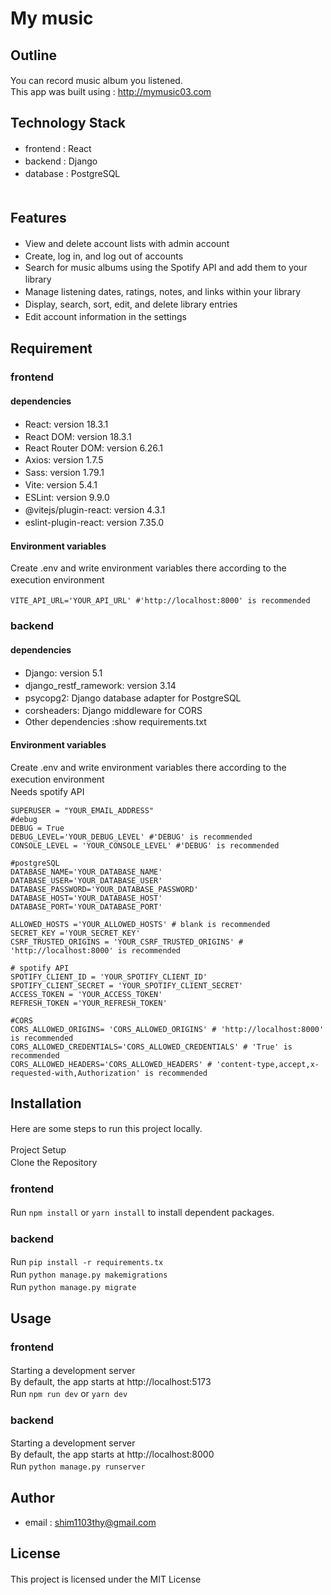 # My music
## Outline
You can record music album you listened. 　<br>
This app was built using : http://mymusic03.com<br>


## Technology Stack
* frontend : React　<br>
* backend : Django　　<br>
* database : PostgreSQL　<br>　


## Features
* View and delete account lists with admin account　　<br>
* Create, log in, and log out of accounts　　<br>
* Search for music albums using the Spotify API and add them to your library　　<br>
* Manage listening dates, ratings, notes, and links within your library　　<br>
* Display, search, sort, edit, and delete library entries　　<br>
* Edit account information in the settings　　<br>


## Requirement
### frontend
#### dependencies
* React: version 18.3.1　　<br>
* React DOM: version 18.3.1　　<br>
* React Router DOM: version 6.26.1  <br>
* Axios: version 1.7.5　　<br>
* Sass: version 1.79.1　　<br>
* Vite: version 5.4.1　　<br>
* ESLint: version 9.9.0　　<br>
* @vitejs/plugin-react: version 4.3.1　　<br>
* eslint-plugin-react: version 7.35.0　　<br>

#### Environment variables
Create .env and write environment variables there according to the execution environment　　<br>
```
VITE_API_URL='YOUR_API_URL' #'http://localhost:8000' is recommended　　
```

### backend
#### dependencies
* Django: version 5.1　　<br>
* django_restf_ramework: version 3.14　　<br>
* psycopg2: Django database adapter for PostgreSQL　　<br>
* corsheaders: Django middleware for CORS　　<br>
* Other dependencies :show requirements.txt<br>

#### Environment variables
Create .env and write environment variables there according to the execution environment　　<br>
Needs spotify API　　<br>
```
SUPERUSER = "YOUR_EMAIL_ADDRESS"
#debug
DEBUG = True
DEBUG_LEVEL='YOUR_DEBUG_LEVEL' #'DEBUG' is recommended
CONSOLE_LEVEL = 'YOUR_CONSOLE_LEVEL' #'DEBUG' is recommended

#postgreSQL
DATABASE_NAME='YOUR_DATABASE_NAME'
DATABASE_USER='YOUR_DATABASE_USER'
DATABASE_PASSWORD='YOUR_DATABASE_PASSWORD'
DATABASE_HOST='YOUR_DATABASE_HOST'
DATABASE_PORT='YOUR_DATABASE_PORT'

ALLOWED_HOSTS ='YOUR_ALLOWED_HOSTS' # blank is recommended
SECRET_KEY ='YOUR_SECRET_KEY'
CSRF_TRUSTED_ORIGINS = 'YOUR_CSRF_TRUSTED_ORIGINS' # 'http://localhost:8000' is recommended

# spotify API
SPOTIFY_CLIENT_ID = 'YOUR_SPOTIFY_CLIENT_ID'
SPOTIFY_CLIENT_SECRET = 'YOUR_SPOTIFY_CLIENT_SECRET'
ACCESS_TOKEN = 'YOUR_ACCESS_TOKEN'
REFRESH_TOKEN ='YOUR_REFRESH_TOKEN'

#CORS
CORS_ALLOWED_ORIGINS= 'CORS_ALLOWED_ORIGINS' # 'http://localhost:8000' is recommended
CORS_ALLOWED_CREDENTIALS='CORS_ALLOWED_CREDENTIALS' # 'True' is recommended
CORS_ALLOWED_HEADERS='CORS_ALLOWED_HEADERS' # 'content-type,accept,x-requested-with,Authorization' is recommended
```


## Installation
Here are some steps to run this project locally.　　<br>

Project Setup　　<br>
Clone the Repository　　<br>

### frontend
Run ```npm install``` or ```yarn install``` to install dependent packages.　　

### backend
Run ```pip install -r requirements.tx ```　　<br>
Run ```python manage.py makemigrations```　　<br>
Run ```python manage.py migrate```　　<br>


## Usage
### frontend
Starting a development server　　<br>
By default, the app starts at http://localhost:5173<br>
Run ```npm run dev``` or ```yarn dev```　　<br>

### backend
Starting a development server　　<br>
By default, the app starts at http://localhost:8000<br>
Run ```python manage.py runserver```　　<br>


## Author
* email : shim1103thy@gmail.com


## License
This project is licensed under the MIT License　　
